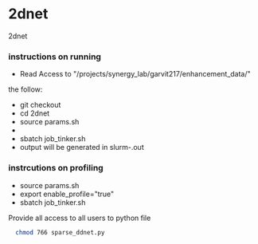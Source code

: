 # 2dnet
2dnet

### instructions on running
- Read Access to "/projects/synergy_lab/garvit217/enhancement_data/" 

the follow: 
- git checkout
- cd 2dnet
- source params.sh
- 
- sbatch job_tinker.sh
- output will be generated in slurm-<jobid>.out
### instrcutions on profiling 
- source params.sh
- export enable_profile="true"
- sbatch job_tinker.sh

Provide all access to all users to python file 
``` sh 
  chmod 766 sparse_ddnet.py
 ```
